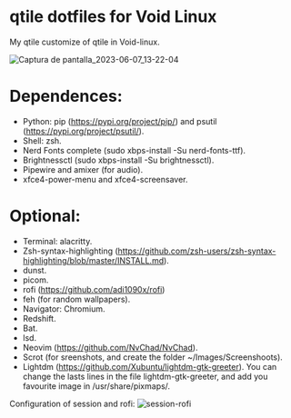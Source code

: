 
# qtile dotfiles for Void Linux
My qtile customize of qtile in Void-linux.

![Captura de pantalla_2023-06-07_13-22-04](https://github.com/DanielDavalos93/qtile-dotfiles-config/assets/93288354/4124adde-4a6f-4c38-b1c1-7f0c8cb0ae06)


# Dependences:
* Python: pip (https://pypi.org/project/pip/) and psutil (https://pypi.org/project/psutil/).
* Shell: zsh.
* Nerd Fonts complete (sudo xbps-install -Su nerd-fonts-ttf).
* Brightnessctl (sudo xbps-install -Su brightnessctl).
* Pipewire and amixer (for audio).
* xfce4-power-menu and xfce4-screensaver.

# Optional:
* Terminal: alacritty.
* Zsh-syntax-highlighting (https://github.com/zsh-users/zsh-syntax-highlighting/blob/master/INSTALL.md).
* dunst.
* picom.
* rofi (https://github.com/adi1090x/rofi)
* feh (for random wallpapers).
* Navigator: Chromium.
* Redshift.
* Bat.
* lsd.
* Neovim (https://github.com/NvChad/NvChad).
* Scrot (for sreenshots, and create the folder ~/Images/Screenshoots).
* Lightdm (https://github.com/Xubuntu/lightdm-gtk-greeter). You can change the lasts lines in the file lightdm-gtk-greeter, and add you favourite image in /usr/share/pixmaps/.

Configuration of session and rofi:
![session-rofi](https://user-images.githubusercontent.com/93288354/219487966-990f8425-77c7-467f-b5d6-7d22eb457d2c.png)

